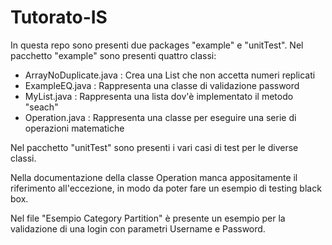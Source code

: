# Tutorato-IS
In questa repo sono presenti due packages "example" e "unitTest". Nel pacchetto "example" sono presenti quattro classi: 
* ArrayNoDuplicate.java : Crea una List che non accetta numeri replicati
*	ExampleEQ.java : Rappresenta una classe di validazione password
* MyList.java : Rappresenta una lista dov'è implementato il metodo "seach"
* Operation.java : Rappresenta una classe per eseguire una serie di operazioni matematiche

Nel pacchetto "unitTest" sono presenti i vari casi di test per le diverse classi. 

Nella documentazione della classe Operation manca appositamente il riferimento all'eccezione, in modo da poter fare un esempio di testing black box.

Nel file "Esempio Category Partition" è presente un esempio per la validazione di una login con parametri Username e Password.
